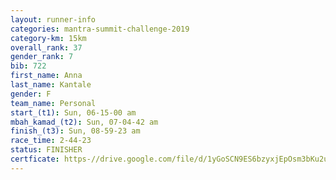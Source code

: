 ```yaml
---
layout: runner-info 
categories: mantra-summit-challenge-2019 
category-km: 15km 
overall_rank: 37
gender_rank: 7
bib: 722
first_name: Anna
last_name: Kantale
gender: F
team_name: Personal
start_(t1): Sun, 06-15-00 am
mbah_kamad_(t2): Sun, 07-04-42 am
finish_(t3): Sun, 08-59-23 am
race_time: 2-44-23
status: FINISHER
certficate: https-//drive.google.com/file/d/1yGoSCN9ES6bzyxjEpOsm3bKu2uWMHcGJ/view?usp=sharing
---
```

